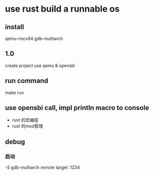 # use rust build a runnable os
## install 
qemu-riscv64
gdb-multiarch
## 1.0
create project
use qemu & opensbi

## run command
make run

## use opensbi call, impl println macro to console
- rust 的宏编程
- rust 的mod管理

## debug
### 启动
-S
gdb-multiarch
remote target :1234


